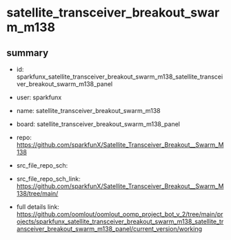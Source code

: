 # satellite_transceiver_breakout_swarm_m138
 
## summary 
* id: sparkfunx_satellite_transceiver_breakout_swarm_m138_satellite_transceiver_breakout_swarm_m138_panel
* user: sparkfunx
* name: satellite_transceiver_breakout_swarm_m138
* board: satellite_transceiver_breakout_swarm_m138_panel
* repo: https://github.com/sparkfunX/Satellite_Transceiver_Breakout__Swarm_M138



* src_file_repo_sch: 
* src_file_repo_sch_link: https://github.com/sparkfunX/Satellite_Transceiver_Breakout__Swarm_M138/tree/main/
* full details link: https://github.com/oomlout/oomlout_oomp_project_bot_v_2/tree/main/projects/sparkfunx_satellite_transceiver_breakout_swarm_m138_satellite_transceiver_breakout_swarm_m138_panel/current_version/working  







